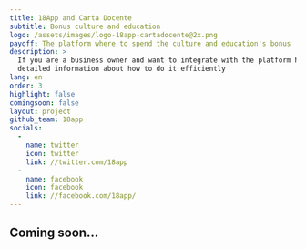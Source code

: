 ```yaml
---
title: 18App and Carta Docente
subtitle: Bonus culture and education
logo: /assets/images/logo-18app-cartadocente@2x.png
payoff: The platform where to spend the culture and education's bonus
description: >
  If you are a business owner and want to integrate with the platform here you can find all the
  detailed information about how to do it efficiently
lang: en
order: 3
highlight: false
comingsoon: false
layout: project
github_team: 18app
socials:
  -
    name: twitter
    icon: twitter
    link: //twitter.com/18app
  -
    name: facebook
    icon: facebook
    link: //facebook.com/18app/
---
```



## Coming soon...
